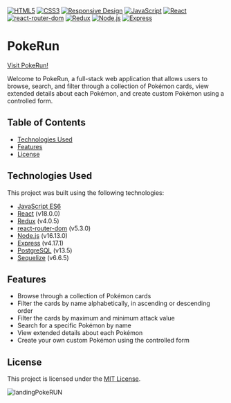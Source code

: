 [![HTML5](https://img.shields.io/badge/HTML5-valid-orange)](https://validator.w3.org/)
[![CSS3](https://img.shields.io/badge/CSS3-valid-blue)](https://jigsaw.w3.org/css-validator/)
[![Responsive Design](https://img.shields.io/badge/Responsive-Design-green)](https://www.w3schools.com/css/css_rwd_intro.asp)
[![JavaScript](https://img.shields.io/badge/JavaScript-ES6-blue)](https://www.javascript.com/)
[![React](https://img.shields.io/badge/React-v18.0.0-blue)](https://reactjs.org/)
[![react-router-dom](https://img.shields.io/badge/react--router--dom-v5.3.0-blue)](https://reactrouter.com/web/guides/quick-start)
[![Redux](https://img.shields.io/badge/Redux-v4.0.5-purple)](https://redux.js.org/)
[![Node.js](https://img.shields.io/badge/Node.js-v16.13.0-green)](https://nodejs.org/)
[![Express](https://img.shields.io/badge/Express-v4.17.1-green)](https://expressjs.com/)

# PokeRun

<a href="https://pokerun.onrender.com" target="_blank" rel="noopener">Visit PokeRun!</a>

Welcome to PokeRun, a full-stack web application that allows users to browse, search, and filter through a collection of Pokémon cards, view extended details about each Pokémon, and create custom Pokémon using a controlled form.

## Table of Contents

- [Technologies Used](#technologies-used)
- [Features](#features)
- [License](#license)

## Technologies Used

This project was built using the following technologies:

- [JavaScript ES6](https://www.ecma-international.org/ecma-262/6.0/)
- [React](https://reactjs.org/) (v18.0.0)
- [Redux](https://redux.js.org/) (v4.0.5)
- [react-router-dom](https://reactrouter.com/web/guides/quick-start) (v5.3.0)
- [Node.js](https://nodejs.org/) (v16.13.0)
- [Express](https://expressjs.com/) (v4.17.1)
- [PostgreSQL](https://www.postgresql.org/) (v13.5)
- [Sequelize](https://sequelize.org/) (v6.6.5)

## Features

- Browse through a collection of Pokémon cards
- Filter the cards by name alphabetically, in ascending or descending order
- Filter the cards by maximum and minimum attack value
- Search for a specific Pokémon by name
- View extended details about each Pokémon
- Create your own custom Pokémon using the controlled form

## License

This project is licensed under the [MIT License](https://opensource.org/licenses/MIT).



![landingPokeRUN](https://user-images.githubusercontent.com/95254477/228706669-8d8e559a-5cad-4ce8-859f-699bf6e5599c.PNG)
